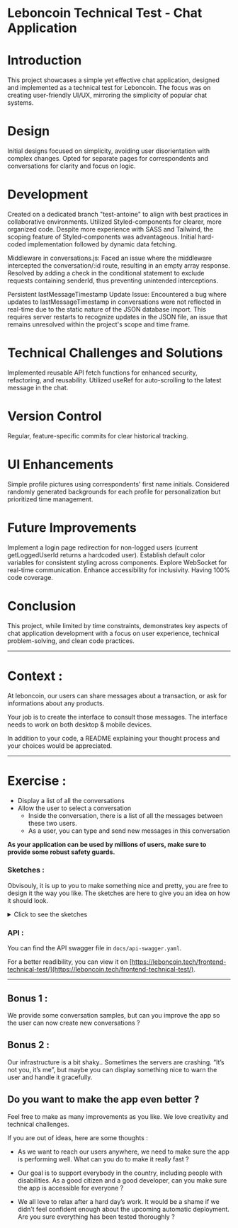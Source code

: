 # Leboncoin Technical Test - Chat Application

# Introduction

This project showcases a simple yet effective chat application, designed and implemented as a technical test for Leboncoin. The focus was on creating user-friendly UI/UX, mirroring the simplicity of popular chat systems.

# Design

Initial designs focused on simplicity, avoiding user disorientation with complex changes.
Opted for separate pages for correspondents and conversations for clarity and focus on logic.

# Development

Created on a dedicated branch "test-antoine" to align with best practices in collaborative environments.
Utilized Styled-components for clearer, more organized code. Despite more experience with SASS and Tailwind, the scoping feature of Styled-components was advantageous.
Initial hard-coded implementation followed by dynamic data fetching.

Middleware in conversations.js: Faced an issue where the middleware intercepted the conversation/:id route, resulting in an empty array response. Resolved by adding a check in the conditional statement to exclude requests containing senderId, thus preventing unintended interceptions.

Persistent lastMessageTimestamp Update Issue: Encountered a bug where updates to lastMessageTimestamp in conversations were not reflected in real-time due to the static nature of the JSON database import. This requires server restarts to recognize updates in the JSON file, an issue that remains unresolved within the project's scope and time frame.

# Technical Challenges and Solutions

Implemented reusable API fetch functions for enhanced security, refactoring, and reusability.
Utilized useRef for auto-scrolling to the latest message in the chat.

# Version Control

Regular, feature-specific commits for clear historical tracking.

# UI Enhancements

Simple profile pictures using correspondents' first name initials.
Considered randomly generated backgrounds for each profile for personalization but prioritized time management.

# Future Improvements

Implement a login page redirection for non-logged users (current getLoggedUserId returns a hardcoded user).
Establish default color variables for consistent styling across components.
Explore WebSocket for real-time communication.
Enhance accessibility for inclusivity.
Having 100% code coverage.

# Conclusion

This project, while limited by time constraints, demonstrates key aspects of chat application development with a focus on user experience, technical problem-solving, and clean code practices.

---

# Context :

At leboncoin, our users can share messages about a transaction, or ask for informations about any products.

Your job is to create the interface to consult those messages.
The interface needs to work on both desktop & mobile devices.

In addition to your code, a README explaining your thought process and your choices would be appreciated.

---

# Exercise :

- Display a list of all the conversations
- Allow the user to select a conversation
  - Inside the conversation, there is a list of all the messages between these two users.
  - As a user, you can type and send new messages in this conversation

**As your application can be used by millions of users, make sure to provide some robust safety guards.**

### Sketches :

Obvisouly, it is up to you to make something nice and pretty, you are free to design it the way you like. The sketches are here to give you an idea on how it should look.

<details>
  <summary>Click to see the sketches</summary>
  
Mobile list :

![](./sketches/list-mobile.jpg)

Desktop list :

![](./sketches/list-desktop.jpg)

Mobile conversation :

![](./sketches/conv-mobile.jpg)

Desktop conversation :

![](./sketches/conv-desktop.jpg)

</details>

### API :

You can find the API swagger file in `docs/api-swagger.yaml`.

For a better readibility, you can view it on [https://leboncoin.tech/frontend-technical-test/](https://leboncoin.tech/frontend-technical-test/).

---

## Bonus 1 :

We provide some conversation samples, but can you improve the app so the user can now create new conversations ?

## Bonus 2 :

Our infrastructure is a bit shaky.. Sometimes the servers are crashing. “It’s not you, it’s me”, but maybe you can display something nice to warn the user and handle it gracefully.

## Do you want to make the app even better ?

Feel free to make as many improvements as you like.
We love creativity and technical challenges.

If you are out of ideas, here are some thoughts :

- As we want to reach our users anywhere, we need to make sure the app is performing well. What can you do to make it really fast ?

- Our goal is to support everybody in the country, including people with disabilities. As a good citizen and a good developer, can you make sure the app is accessible for everyone ?

- We all love to relax after a hard day’s work. It would be a shame if we didn’t feel confident enough about the upcoming automatic deployment. Are you sure everything has been tested thoroughly ?
